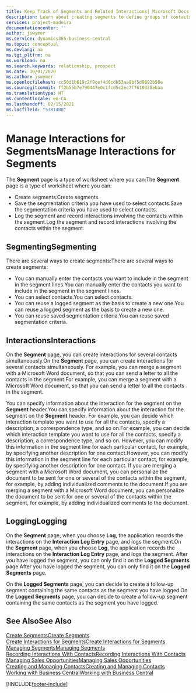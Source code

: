 ```yaml
---
title: Keep Track of Segments and Related Interactions| Microsoft Docs
description: Learn about creating segments to define groups of contacts and specifying interactions for segments.
services: project-madeira
documentationcenter: ''
author: jswymer
ms.service: dynamics365-business-central
ms.topic: conceptual
ms.devlang: na
ms.tgt_pltfrm: na
ms.workload: na
ms.search.keywords: relationship, prospect
ms.date: 10/01/2020
ms.author: jswymer
ms.openlocfilehash: cc50d1b619c2f9cef4d6cdb53aa8bf5d9892b56e
ms.sourcegitcommit: ff2b55b7e790447e0c1fcd5c2ec7f7610338ebaa
ms.translationtype: HT
ms.contentlocale: en-CA
ms.lasthandoff: 02/15/2021
ms.locfileid: "5381400"
---
```

# <a name="manage-interactions-for-segments"></a><span data-ttu-id="dce8a-103">Manage Interactions for Segments</span><span class="sxs-lookup"><span data-stu-id="dce8a-103">Manage Interactions for Segments</span></span>
<span data-ttu-id="dce8a-104">The **Segment** page is a type of worksheet where you can:</span><span class="sxs-lookup"><span data-stu-id="dce8a-104">The **Segment** page is a type of worksheet where you can:</span></span>

* <span data-ttu-id="dce8a-105">Create segments.</span><span class="sxs-lookup"><span data-stu-id="dce8a-105">Create segments.</span></span>
* <span data-ttu-id="dce8a-106">Save the segmentation criteria you have used to select contacts.</span><span class="sxs-lookup"><span data-stu-id="dce8a-106">Save the segmentation criteria you have used to select contacts.</span></span>
* <span data-ttu-id="dce8a-107">Log the segment and record interactions involving the contacts within the segment.</span><span class="sxs-lookup"><span data-stu-id="dce8a-107">Log the segment and record interactions involving the contacts within the segment.</span></span>

## <a name="segmenting"></a><span data-ttu-id="dce8a-108">Segmenting</span><span class="sxs-lookup"><span data-stu-id="dce8a-108">Segmenting</span></span>
<span data-ttu-id="dce8a-109">There are several ways to create segments:</span><span class="sxs-lookup"><span data-stu-id="dce8a-109">There are several ways to create segments:</span></span>

* <span data-ttu-id="dce8a-110">You can manually enter the contacts you want to include in the segment in the segment lines.</span><span class="sxs-lookup"><span data-stu-id="dce8a-110">You can manually enter the contacts you want to include in the segment in the segment lines.</span></span>
* <span data-ttu-id="dce8a-111">You can select contacts.</span><span class="sxs-lookup"><span data-stu-id="dce8a-111">You can select contacts.</span></span>
* <span data-ttu-id="dce8a-112">You can reuse a logged segment as the basis to create a new one.</span><span class="sxs-lookup"><span data-stu-id="dce8a-112">You can reuse a logged segment as the basis to create a new one.</span></span>
* <span data-ttu-id="dce8a-113">You can reuse saved segmentation criteria.</span><span class="sxs-lookup"><span data-stu-id="dce8a-113">You can reuse saved segmentation criteria.</span></span>

## <a name="interactions"></a><span data-ttu-id="dce8a-114">Interactions</span><span class="sxs-lookup"><span data-stu-id="dce8a-114">Interactions</span></span>
<span data-ttu-id="dce8a-115">On the **Segment** page, you can create interactions for several contacts simultaneously.</span><span class="sxs-lookup"><span data-stu-id="dce8a-115">On the **Segment** page, you can create interactions for several contacts simultaneously.</span></span> <span data-ttu-id="dce8a-116">For example, you can merge a segment with a Microsoft Word document, so that you can send a letter to all the contacts in the segment.</span><span class="sxs-lookup"><span data-stu-id="dce8a-116">For example, you can merge a segment with a Microsoft Word document, so that you can send a letter to all the contacts in the segment.</span></span>

<span data-ttu-id="dce8a-117">You can specify information about the interaction for the segment on the **Segment** header.</span><span class="sxs-lookup"><span data-stu-id="dce8a-117">You can specify information about the interaction for the segment on the **Segment** header.</span></span> <span data-ttu-id="dce8a-118">For example, you can decide which interaction template you want to use for all the contacts, specify a description, a correspondence type, and so on.</span><span class="sxs-lookup"><span data-stu-id="dce8a-118">For example, you can decide which interaction template you want to use for all the contacts, specify a description, a correspondence type, and so on.</span></span> <span data-ttu-id="dce8a-119">However, you can modify this information in the segment line for each particular contact, for example, by specifying another description for one contact.</span><span class="sxs-lookup"><span data-stu-id="dce8a-119">However, you can modify this information in the segment line for each particular contact, for example, by specifying another description for one contact.</span></span> <span data-ttu-id="dce8a-120">If you are merging a segment with a Microsoft Word document, you can personalize the document to be sent for one or several of the contacts within the segment, for example, by adding individualized comments to the document.</span><span class="sxs-lookup"><span data-stu-id="dce8a-120">If you are merging a segment with a Microsoft Word document, you can personalize the document to be sent for one or several of the contacts within the segment, for example, by adding individualized comments to the document.</span></span>

## <a name="logging"></a><span data-ttu-id="dce8a-121">Logging</span><span class="sxs-lookup"><span data-stu-id="dce8a-121">Logging</span></span>
<span data-ttu-id="dce8a-122">On the **Segment** page, when you choose **Log**, the application records the interactions on the **Interaction Log Entry** page, and logs the segment.</span><span class="sxs-lookup"><span data-stu-id="dce8a-122">On the **Segment** page, when you choose **Log**, the application records the interactions on the **Interaction Log Entry** page, and logs the segment.</span></span> <span data-ttu-id="dce8a-123">After you have logged the segment, you can only find it on the **Logged Segments** page.</span><span class="sxs-lookup"><span data-stu-id="dce8a-123">After you have logged the segment, you can only find it on the **Logged Segments** page.</span></span>

<span data-ttu-id="dce8a-124">On the **Logged Segments** page, you can decide to create a follow-up segment containing the same contacts as the segment you have logged.</span><span class="sxs-lookup"><span data-stu-id="dce8a-124">On the **Logged Segments** page, you can decide to create a follow-up segment containing the same contacts as the segment you have logged.</span></span>

## <a name="see-also"></a><span data-ttu-id="dce8a-125">See Also</span><span class="sxs-lookup"><span data-stu-id="dce8a-125">See Also</span></span>
[<span data-ttu-id="dce8a-126">Create Segments</span><span class="sxs-lookup"><span data-stu-id="dce8a-126">Create Segments</span></span>](marketing-how-create-segment.md)  
[<span data-ttu-id="dce8a-127">Create Interactions for Segments</span><span class="sxs-lookup"><span data-stu-id="dce8a-127">Create Interactions for Segments</span></span>](marketing-how-create-interactions.md)  
[<span data-ttu-id="dce8a-128">Managing Segments</span><span class="sxs-lookup"><span data-stu-id="dce8a-128">Managing Segments</span></span>](marketing-segments.md)  
[<span data-ttu-id="dce8a-129">Recording Interactions With Contacts</span><span class="sxs-lookup"><span data-stu-id="dce8a-129">Recording Interactions With Contacts</span></span>](marketing-interactions.md)  
[<span data-ttu-id="dce8a-130">Managing Sales Opportunities</span><span class="sxs-lookup"><span data-stu-id="dce8a-130">Managing Sales Opportunities</span></span>](marketing-manage-sales-opportunities.md)  
[<span data-ttu-id="dce8a-131">Creating and Managing Contacts</span><span class="sxs-lookup"><span data-stu-id="dce8a-131">Creating and Managing Contacts</span></span>](marketing-contacts.md)  
[<span data-ttu-id="dce8a-132">Working with Business Central</span><span class="sxs-lookup"><span data-stu-id="dce8a-132">Working with Business Central</span></span>](ui-work-product.md)


[!INCLUDE[footer-include](includes/footer-banner.md)]